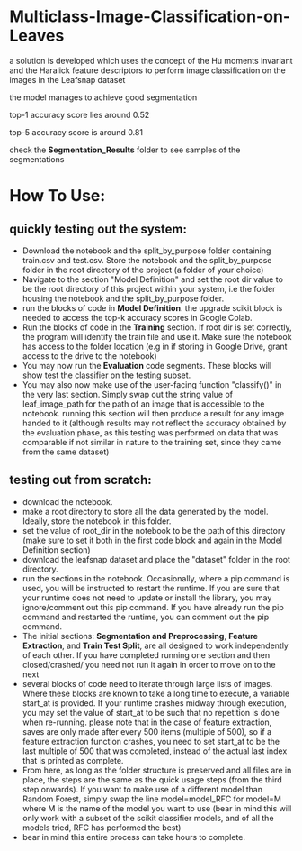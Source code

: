 # Multiclass-Image-Classification-on-Leaves
a solution is developed which uses the concept of the Hu moments invariant and the Haralick feature descriptors to perform image classification on the images in the Leafsnap dataset

the model manages to achieve good segmentation

top-1 accuracy score lies around 0.52

top-5 accuracy score is around 0.81

check the **Segmentation_Results** folder to see samples of the segmentations
# How To Use:
## quickly testing out the system:
* Download the notebook and the split_by_purpose folder containing train.csv and test.csv. Store the notebook and the split_by_purpose folder in the root directory of the project (a folder of your choice)
* Navigate to the section "Model Definition" and set the root dir value to be the root directory of this project within your system, i.e the folder housing the notebook and the split_by_purpose folder.
* run the blocks of code in **Model Definition**. the upgrade scikit block is needed to access the top-k accuracy scores in Google Colab.
* Run the blocks of code in the **Training** section. If root dir is set correctly, the program will identify the train file and use it. Make sure the notebook has access to the folder location (e.g in if storing in Google Drive, grant access to the drive to the notebook)
* You may now run the **Evaluation** code segments. These blocks will show test the classifier on the testing subset. 
* You may also now make use of the user-facing function "classify()" in the very last section. Simply swap out the string value of leaf_image_path for the path of an image that is accessible to the notebook. running this section will then produce a result for any image handed to it (although results may not reflect the accuracy obtained by the evaluation phase, as this testing was performed on data that was comparable if not similar in nature to the training set, since they came from the same dataset)
## testing out from scratch:
* download the notebook.
* make a root directory to store all the data generated by the model. Ideally, store the notebook in this folder.
* set the value of root_dir in the notebook to be the path of this directory (make sure to set it both in the first code block and again in the Model Definition section)
* download the leafsnap dataset and place the "dataset" folder in the root directory.
* run the sections in the notebook. Occasionally, where a pip command is used, you will be instructed to restart the runtime. If you are sure that your runtime does not need to update or install the library, you may ignore/comment out this pip command. If you have already run the pip command and restarted the runtime, you can comment out the pip command. 
* The initial sections: **Segmentation and Preprocessing**, **Feature Extraction**, and **Train Test Split**, are all designed to work independently of each other. If you have completed running one section and then closed/crashed/ you need not run it again in order to move on to the next
* several blocks of code need to iterate through large lists of images. Where these blocks are known to take a long time to execute, a variable start_at is provided. If your runtime crashes midway through execution, you may set the value of start_at to be such that no repetition is done when re-running. please note that in the case of feature extraction, saves are only made after every 500 items (multiple of 500), so if a feature extraction function crashes, you need to set start_at to be the last multiple of 500 that was completed, instead of the actual last index that is printed as complete.
* From here, as long as the folder structure is preserved and all files are in place, the steps are the same as the quick usage steps (from the third step onwards). If you want to make use of a different model than Random Forest, simply swap the line model=model_RFC for model=M where M is the name of the model you want to use (bear in mind this will only work with a subset of the scikit classifier models, and of all the models tried, RFC has performed the best)
* bear in mind this entire process can take hours to complete.

